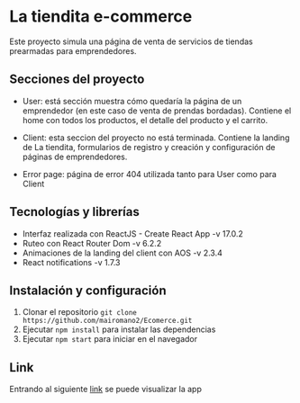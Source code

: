 # La tiendita e-commerce
Este proyecto simula una página de venta de servicios de tiendas prearmadas para emprendedores.

## Secciones del proyecto
* User: está sección muestra cómo quedaría la página de un emprendedor (en este caso de venta de prendas bordadas). Contiene el home con todos los productos, el detalle del producto y el carrito.

* Client: esta seccion del proyecto no está terminada. Contiene la landing de La tiendita, formularios de registro y creación y configuración de páginas de emprendedores.

* Error page: página de error 404 utilizada tanto para User como para Client

## Tecnologías y librerías
* Interfaz realizada con ReactJS - Create React App -v 17.0.2
* Ruteo con React Router Dom -v 6.2.2
* Animaciones de la landing del client con AOS -v 2.3.4 
* React notifications -v 1.7.3

## Instalación y configuración
1. Clonar el repositorio
`git clone https://github.com/mairomano2/Ecomerce.git`
2. Ejecutar `npm install` para instalar las dependencias
3. Ejecutar `npm start` para iniciar en el navegador

## Link
Entrando al siguiente [link](https://ecomerce-theta.vercel.app/) se puede visualizar la app

